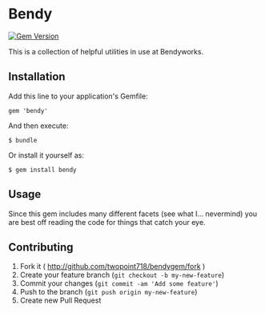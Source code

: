 # Bendy

[![Gem Version](https://badge.fury.io/rb/bendy.svg)](http://badge.fury.io/rb/bendy)

This is a collection of helpful utilities in use at Bendyworks.

## Installation

Add this line to your application's Gemfile:

    gem 'bendy'

And then execute:

    $ bundle

Or install it yourself as:

    $ gem install bendy

## Usage

Since this gem includes many different facets (see what I... nevermind) you
are best off reading the code for things that catch your eye.

## Contributing

1. Fork it ( http://github.com/twopoint718/bendygem/fork )
2. Create your feature branch (`git checkout -b my-new-feature`)
3. Commit your changes (`git commit -am 'Add some feature'`)
4. Push to the branch (`git push origin my-new-feature`)
5. Create new Pull Request
